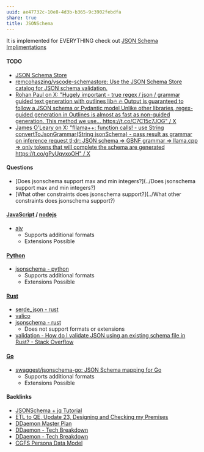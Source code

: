 ```yaml
---
uuid: ae47732c-10e8-4d3b-b365-9c3902febdfa
share: true
title: JSONSchema
---
```

It is implemented for EVERYTHING check out [JSON Schema Implimentations](https://json-schema.org/implementations)

#### TODO

* [JSON Schema Store](https://www.schemastore.org/json/)
* [remcohaszing/vscode-schemastore: Use the JSON Schema Store catalog for JSON schema validation.](https://github.com/remcohaszing/vscode-schemastore?tab=readme-ov-file#readme)
* [Rohan Paul on X: "Hugely important - true regex / json / grammar guided text generation with outlines lib🔥 🔥 Output is guaranteed to follow a JSON schema or Pydantic model Unlike other libraries, regex-guided generation in Outlines is almost as fast as non-guided generation. This method we use… https://t.co/C7C15c7JOG" / X](https://twitter.com/rohanpaul_ai/status/1753693390401872191)
* [James O'Leary on X: "fllama++: function calls! - use String convertToJsonGrammar(String jsonSchema) - pass result as grammar on inference request tl;dr: JSON schema =&gt; GBNF grammar =&gt; llama.cpp =&gt; only tokens that will complete the schema are generated https://t.co/gPyUqvxoOH" / X](https://twitter.com/jpohhhh/status/1751301718162170242)
#### Questions

* [Does jsonschema support max and min integers?](../Does jsonschema support max and min integers?)
* [What other constraints does jsonschema support?](../What other constraints does jsonschema support?)

#### [JavaScript](../e4f5fb54-c63f-4567-851b-e61a4a58037d) / [nodejs](../94377dc4-14fb-44cd-9892-4cf3cff78726)

* [ajv](../368549f6-ade2-4205-b763-8915c962e113)
	* Supports additional formats
	* Extensions Possible

#### [Python](../80428ac9-197a-4c70-9230-119cf9079782)

* [jsonschema - python](../b9772360-b037-47b7-b7a4-76f1ab500d7e)
	* Supports additional formats
	* Extensions Possible

#### [Rust](../e682f7ff-917c-4ccd-93c5-ce370ce164ec)

* [serde_json - rust](../e294a414-ce57-466f-adf9-1d17affb1a3c)
* [valico](../2141fa8c-6c12-4623-9191-c567d27fcd97)
* [jsonschema - rust](../1b649a7a-071c-4b14-9282-c0c8994b61a7)
	* Does not support formats or extensions
* [validation - How do I validate JSON using an existing schema file in Rust? - Stack Overflow](https://stackoverflow.com/questions/44733603/how-do-i-validate-json-using-an-existing-schema-file-in-rust)
#### [Go](../7900e06b-6a66-4a30-bdf7-7661c020e516)

* [swaggest/jsonschema-go: JSON Schema mapping for Go](https://github.com/swaggest/jsonschema-go?tab=readme-ov-file)
	* Supports additional formats
	* Extensions Possible

#### Backlinks

* [JSONSchema + jq Tutorial](/24e80f52-8991-4499-b02c-e313131904d0)
* [ETL to QE, Update 23, Designing and Checking my Premises](/2bd9365f-daba-418c-bbe8-3aed2804909d)
* [DDaemon Master Plan](/58fef7f0-c9dc-44b3-949f-1c034bc24cf2)
* [DDaemon - Tech Breakdown](/457c6a22-361f-4b4b-9867-809c7c6d0316)
* [DDaemon - Tech Breakdown](/457c6a22-361f-4b4b-9867-809c7c6d0316)
* [CGFS Persona Data Model](/bbb2e4e9-08b9-461e-ba58-8a15c27d06d1)